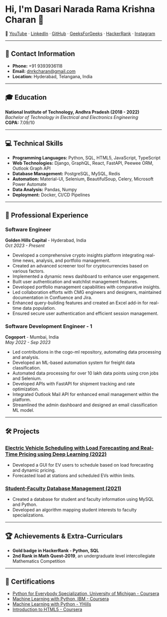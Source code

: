 # Hi, I'm Dasari Narada Rama Krishna Charan 👋

🔗 [YouTube](https://www.youtube.com) · [LinkedIn](https://linkedin.com/in/dnrk-charan) · [GitHub](https://github.com/your-github) · [GeeksForGeeks](https://geeksforgeeks.org) · [HackerRank](https://hackerrank.com) · [Instagram](https://www.instagram.com)

---

## 📱 Contact Information
- **Phone:** +91 9393936118
- **Email:** [dnrkcharan@gmail.com](mailto:dnrkcharan@gmail.com)
- **Location:** Hyderabad, Telangana, India

---

## 🎓 Education

**National Institute of Technology, Andhra Pradesh (2018 - 2022)**  
*Bachelor of Technology in Electrical and Electronics Engineering*  
**CGPA:** 7.09/10

---

## 💻 Technical Skills

- **Programming Languages:** Python, SQL, HTML5, JavaScript, TypeScript
- **Web Technologies:** Django, GraphQL, React, FastAPI, Peewee ORM, Outlook Graph API
- **Database Management:** PostgreSQL, MySQL, Redis
- **Automation:** Material-UI, Selenium, BeautifulSoup, Celery, Microsoft Power Automate
- **Data Analysis:** Pandas, Numpy
- **Deployment:** Docker, CI/CD Pipelines

---

## 🚀 Professional Experience

### Software Engineer  
**Golden Hills Capital** - Hyderabad, India  
*Oct 2023 - Present*

- Developed a comprehensive crypto insights platform integrating real-time news, analysis, and portfolio management.
- Created an advanced screener tool for cryptocurrencies based on various factors.
- Implemented a dynamic news dashboard to enhance user engagement.
- Built user authentication and watchlist management features.
- Developed portfolio management capabilities with comparative insights.
- Led collaboration efforts with CMG engineers and designers, maintained documentation in Confluence and Jira.
- Enhanced query-building features and created an Excel add-in for real-time data population.
- Ensured secure user authentication and efficient session management.

### Software Development Engineer - 1  
**Cogoport** - Mumbai, India  
*May 2022 - Sep 2023*

- Led contributions in the cogo-ml repository, automating data processing and analysis.
- Developed an ML-based automation system for freight data classification.
- Automated data processing for over 10 lakh data points using cron jobs and Selenium.
- Developed APIs with FastAPI for shipment tracking and rate optimization.
- Integrated Outlook Mail API for enhanced email management within the platform.
- Streamlined the admin dashboard and designed an email classification ML model.

---

## 🛠️ Projects

### [Electric Vehicle Scheduling with Load Forecasting and Real-Time Pricing using Deep Learning (2022)](https://github.com/your-github)
- Developed a GUI for EV users to schedule based on load forecasting and dynamic pricing.
- Forecasted load at stations and scheduled EVs within limits.

### [Student-Faculty Database Management (2021)](https://github.com/your-github)
- Created a database for student and faculty information using MySQL and Python.
- Developed an algorithm mapping student interests to faculty specializations.

---

## 🏆 Achievements & Extra-Curriculars

- **Gold badge in HackerRank - Python, SQL**
- **2nd Rank in Math Quest-2019**, an undergraduate level intercollegiate Mathematics Competition

---

## 📜 Certifications

- [Python for Everybody Specialization, University of Michigan - Coursera](https://www.coursera.org/account/accomplishments/specialization/TAXKKPMR67UJ)
- [Machine Learning with Python, IBM - Coursera](https://www.coursera.org/account/accomplishments/verify/Z5HMAFWSBNJF)
- [Machine Learning with Python - YHills](https://drive.google.com/file/d/1Gf2eF-l2ImIetO85yalxM-JrgkLoU_rk/view)
- [Introduction to HTML5 - Coursera](https://www.coursera.org/account/accomplishments/verify/JT2V7SHB2BCM)
